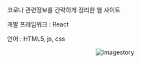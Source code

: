 코로나 관련정보를 간략하게 정리한 웹 사이트

개발 프레임워크 : React

언어 : HTML5, js, css
<p align="center">
<img alt="imagestory" src="https://github.com/lunevilia/aoc19-app/blob/master/aocIMG/aoc_current.png?raw=true"/>

</p>

